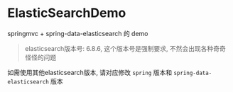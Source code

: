 # ElasticSearchDemo
springmvc + spring-data-elasticsearch 的 demo
> elasticsearch版本号: 6.8.6, 这个版本号是强制要求, 
>不然会出现各种奇奇怪怪的问题  

如需使用其他elasticsearch版本, 请对应修改 `spring` 版本和 `spring-data-elasticsearch` 版本

